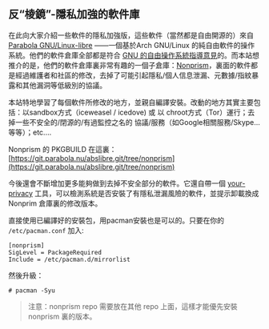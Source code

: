 ---
---

## 反“棱鏡”-隱私加強的軟件庫

在此向大家介紹一些軟件的隱私加強版，這些軟件（當然都是自由開源的）來自 [Parabola GNU/Linux-libre](https://www.parabola.nu/) ——一個基於Arch GNU/Linux 的純自由軟件的操作系統。他們的軟件倉庫全部都是符合 [GNU 的自由操作系統指導意見](http://www.gnu.org/distros/free-system-distribution-guidelines.html)的。而本站想推介的是，他們的軟件倉庫裏非常有趣的一個子倉庫：[Nonprism](https://wiki.parabola.nu/Nonprism)，裏面的軟件都是經過維護者和社區的修改，去掉了可能引起隱私/個人信息泄漏、元數據/指紋暴露和其他漏洞等低級別的協議。

本站特地學習了每個軟件所修改的地方，並親自編譯安裝。改動的地方其實主要包括：以sandbox方式（iceweasel / icedove) 或 以 chroot方式（Tor）運行；去掉一些不安全的/閉源的/有過監控之名的 協議/服務（如Google相關服務/Skype...等等）；etc....

Nonprism 的 PKGBUILD 在這裏：[https://git.parabola.nu/abslibre.git/tree/nonprism](https://git.parabola.nu/abslibre.git/tree/nonprism)

今後還會不斷增加更多能夠做到去掉不安全部分的軟件。它還自帶一個 [your-privacy](https://www.parabola.nu/packages/nonprism/any/your-privacy/) 工具，可以檢測系統是否安裝了有隱私泄漏風險的軟件，並提示卸載換成 Nonprim 倉庫裏的修改版本。

<!--more-->

直接使用已編譯好的安裝包，用pacman安裝也是可以的。只要在你的 `/etc/pacman.conf` 加入:

```
[nonprism]
SigLevel = PackageRequired
Include = /etc/pacman.d/mirrorlist
```

然後升級：

```
# pacman -Syu
```

> 注意：nonprism repo 需要放在其他 repo 上面，這樣才能優先安裝 nonprism 裏的版本。
